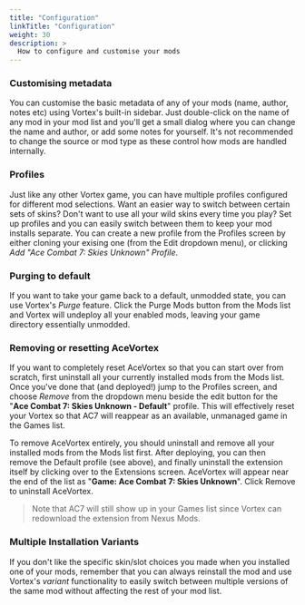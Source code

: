 ```yaml
---
title: "Configuration"
linkTitle: "Configuration"
weight: 30
description: >
  How to configure and customise your mods
---
```


### Customising metadata

You can customise the basic metadata of any of your mods (name, author, notes etc) using Vortex's built-in sidebar. Just double-click on the name of any mod in your mod list and you'll get a small dialog where you can change the name and author, or add some notes for yourself. It's not recommended to change the source or mod type as these control how mods are handled internally.

### Profiles

Just like any other Vortex game, you can have multiple profiles configured for different mod selections. Want an easier way to switch between certain sets of skins? Don't want to use all your wild skins every time you play? Set up profiles and you can easily switch between them to keep your mod installs separate. You can create a new profile from the Profiles screen by either cloning your exising one (from the Edit dropdown menu), or clicking *Add "Ace Combat 7: Skies Unknown" Profile*.

### Purging to default

If you want to take your game back to a default, unmodded state, you can use Vortex's *Purge* feature. Click the Purge Mods button from the Mods list and Vortex will undeploy all your enabled mods, leaving your game directory essentially unmodded. 

### Removing or resetting AceVortex

If you want to completely reset AceVortex so that you can start over from scratch, first uninstall all your currently installed mods from the Mods list. Once you've done that (and deployed!) jump to the Profiles screen, and choose *Remove* from the dropdown menu beside the edit button for the "**Ace Combat 7: Skies Unknown - Default**" profile. This will effectively reset your Vortex so that AC7 will reappear as an available, unmanaged game in the Games list.

To remove AceVortex entirely, you should uninstall and remove all your installed mods from the Mods list first. After deploying, you can then remove the Default profile (see above), and finally uninstall the extension itself by clicking over to the Extensions screen. AceVortex will appear near the end of the list as "**Game: Ace Combat 7: Skies Unknown**". Click Remove to uninstall AceVortex.

> Note that AC7 will still show up in your Games list since Vortex can redownload the extension from Nexus Mods.

### Multiple Installation Variants

If you don't like the specific skin/slot choices you made when you installed one of your mods, remember that you can always reinstall the mod and use Vortex's *variant* functionality to easily switch between multiple versions of the same mod without affecting the rest of your mod list.
